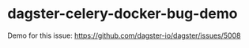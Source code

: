 # dagster-celery-docker-bug-demo
Demo for this issue: https://github.com/dagster-io/dagster/issues/5008
